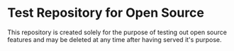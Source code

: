 # Test Repository for Open Source

This repository is created solely for the purpose of testing out open source features and may be deleted at any time after having served it's purpose.
